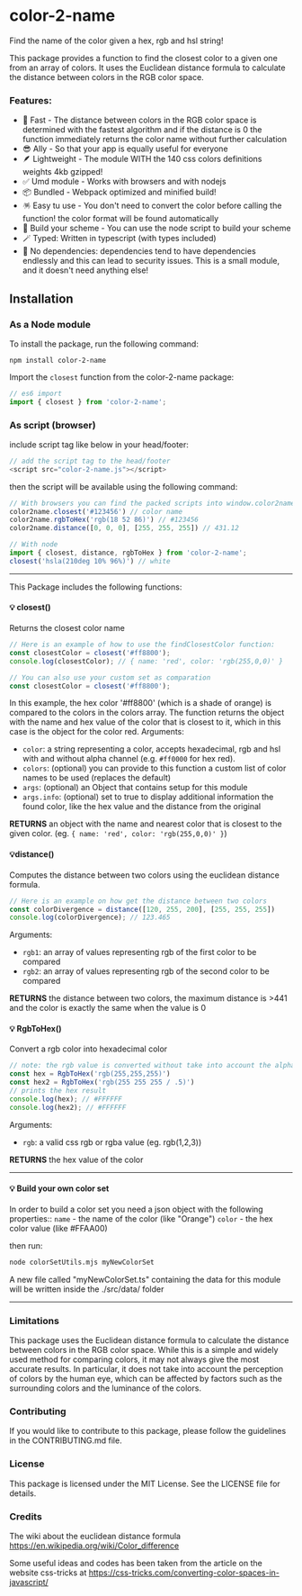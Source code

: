 # color-2-name

Find the name of the color given a hex, rgb and hsl string!

This package provides a function to find the closest color to a given one from an array of colors.
It uses the Euclidean distance formula to calculate the distance between colors in the RGB color space.

### Features:
- 🚀 Fast - The distance between colors in the RGB color space is determined with the fastest algorithm and if the distance is 0 the function immediately returns the color name without further calculation
- 😎 Ally - So that your app is equally useful for everyone
- 🪶 Lightweight - The module WITH the 140 css colors definitions weights 4kb gzipped!
- ✅ Umd module - Works with browsers and with nodejs
- 📦 Bundled - Webpack optimized and minified build!
- 🪅 Easy tu use - You don't need to convert the color before calling the function! the color format will be found automatically
- 🎨 Build your scheme - You can use the node script to build your scheme
- 🪄️ Typed: Written in typescript (with types included)
- 🎈 No dependencies: dependencies tend to have dependencies endlessly and this can lead to security issues. This is a small module, and it doesn't need anything else!

## Installation

### As a Node module
To install the package, run the following command:

```
npm install color-2-name
```
Import the `closest` function from the color-2-name package:

```js
// es6 import
import { closest } from 'color-2-name';
```

### As script (browser)

include script tag like below in your head/footer:

```js
// add the script tag to the head/footer
<script src="color-2-name.js"></script>
```

then the script will be available using the following command:

```js
// With browsers you can find the packed scripts into window.color2name
color2name.closest('#123456') // color name
color2name.rgbToHex('rgb(18 52 86)') // #123456
color2name.distance([0, 0, 0], [255, 255, 255]) // 431.12

// With node
import { closest, distance, rgbToHex } from 'color-2-name';
closest('hsla(210deg 10% 96%)') // white
```

---

This Package includes the following functions:

#### 💡 closest()
Returns the closest color name

```js
// Here is an example of how to use the findClosestColor function:
const closestColor = closest('#ff8800');
console.log(closestColor); // { name: 'red', color: 'rgb(255,0,0)' }

// You can also use your custom set as comparation
const closestColor = closest('#ff8800');
```
In this example, the hex color '#ff8800' (which is a shade of orange) is compared to the colors in the colors array. The function returns the object with the name and hex value of the color that is closest to it, which in this case is the object for the color red.
Arguments:

- `color`: a string representing a color, accepts hexadecimal, rgb and hsl with and without alpha channel (e.g. `#ff0000` for hex red).
- `colors`: (optional) you can provide to this function a custom list of color names to be used (replaces the default)
- `args`: (optional) an Object that contains setup for this module
- `args.info`: (optional) set to true to display additional information the found color, like the hex value and the distance from the original

**RETURNS** an object with the name and nearest color that is closest to the given color. (eg. `{ name: 'red', color: 'rgb(255,0,0)' }`)



#### 💡distance()
Computes the distance between two colors using the euclidean distance formula.

```js
// Here is an example on how get the distance between two colors
const colorDivergence = distance([120, 255, 200], [255, 255, 255])
console.log(colorDivergence); // 123.465
```

Arguments:

- `rgb1`: an array of values representing rgb of the first color to be compared
- `rgb2`: an array of values representing rgb of the second color to be compared

**RETURNS** the distance between two colors, the maximum distance is >441 and the color is exactly the same when the value is 0

#### 💡 RgbToHex()
Convert a rgb color into hexadecimal color

```js
// note: the rgb value is converted without take into account the alpha channel
const hex = RgbToHex('rgb(255,255,255)')
const hex2 = RgbToHex('rgb(255 255 255 / .5)')
// prints the hex result
console.log(hex); // #FFFFFF
console.log(hex2); // #FFFFFF
```
Arguments:

- `rgb`: a valid css rgb or rgba value (eg. rgb(1,2,3))

**RETURNS** the hex value of the color

---

#### 💡 Build your own color set

In order to build a color set you need a json object with the following properties::
`name` - the name of the color (like "Orange")
`color` - the hex color value (like #FFAA00)

then run:

```bash
node colorSetUtils.mjs myNewColorSet
```
A new file called "myNewColorSet.ts" containing the data for this module will be written inside the ./src/data/ folder

---

### Limitations
This package uses the Euclidean distance formula to calculate the distance between colors in the RGB color space. While this is a simple and widely used method for comparing colors, it may not always give the most accurate results. In particular, it does not take into account the perception of colors by the human eye, which can be affected by factors such as the surrounding colors and the luminance of the colors.

### Contributing
If you would like to contribute to this package, please follow the guidelines in the CONTRIBUTING.md file.

### License
This package is licensed under the MIT License. See the LICENSE file for details.

### Credits
The wiki about the euclidean distance formula https://en.wikipedia.org/wiki/Color_difference

Some useful ideas and codes has been taken from the article on the website css-tricks at https://css-tricks.com/converting-color-spaces-in-javascript/
